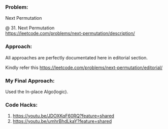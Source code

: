 ### Problem: 
Next Permutation

@ 31. Next Permutation   
https://leetcode.com/problems/next-permutation/description/
### Approach:

All approaches are perfectly documentated here in editorial section.

Kindly refer this https://leetcode.com/problems/next-permutation/editorial/

### My Final Approach:

Used the In-place Algo(logic).     

### Code Hacks:

1. https://youtu.be/JDOXKqF60RQ?feature=shared
2. https://youtu.be/umhrBhdLkaY?feature=shared
